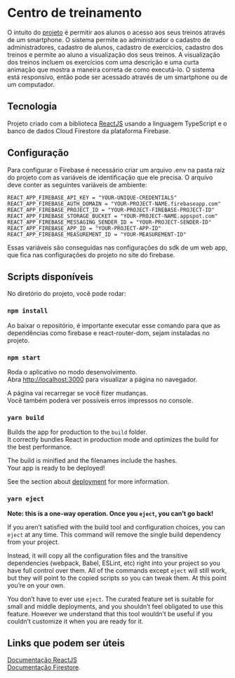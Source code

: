 # Centro de treinamento
O intuito do [projeto](https://youtu.be/HOh74-ZPbjA) é permitir aos alunos o acesso aos seus treinos através de um smartphone. O sistema permite ao administrador o cadastro de administradores, cadastro de alunos, cadastro de exercícios, cadastro dos treinos e permite ao aluno a visualização dos seus treinos. A visualização dos treinos incluem os exercícios com uma descrição e uma curta animação que mostra a maneira correta de como executá-lo. O sistema está responsivo, então pode ser acessado através de um smartphone ou de um computador.

## Tecnologia
Projeto criado com a biblioteca [ReactJS](https://create-react-app.dev/docs/getting-started) usando a linguagem TypeScript e o banco de dados Cloud Firestore da plataforma Firebase.

## Configuração

Para configurar o Firebase é necessário criar um arquivo .env na pasta raíz do projeto com as variáveis de identificação que ele precisa. O arquivo deve conter as seguintes variáveis de ambiente:
```
REACT_APP_FIREBASE_API_KEY = "YOUR-UNIQUE-CREDENTIALS"
REACT_APP_FIREBASE_AUTH_DOMAIN = "YOUR-PROJECT-NAME.firebaseapp.com"
REACT_APP_FIREBASE_PROJECT_ID = "YOUR-PROJECT-FIREBASE-PROJECT-ID"
REACT_APP_FIREBASE_STORAGE_BUCKET = "YOUR-PROJECT-NAME.appspot.com"
REACT_APP_FIREBASE_MESSAGING_SENDER_ID = "YOUR-PROJECT-SENDER-ID"
REACT_APP_FIREBASE_APP_ID = "YOUR-PROJECT-APP-ID"
REACT_APP_FIREBASE_MEASUREMENT_ID = "YOUR-MEASUREMENT-ID"
```
Essas variáveis são conseguidas nas configurações do sdk de um web app, que fica nas configurações do projeto no site do firebase.

## Scripts disponíveis

No diretório do projeto, você pode rodar:

### `npm install`

Ao baixar o repositório, é importante executar esse comando para que as dependências como firebase e react-router-dom, sejam instaladas no projeto.

### `npm start`

Roda o aplicativo no modo desenvolvimento.\
Abra [http://localhost:3000](http://localhost:3000) para visualizar a página no navegador.

A página vai recarregar se você fizer mudanças.\
Você também poderá ver possíveis erros impressos no console.

### `yarn build`

Builds the app for production to the `build` folder.\
It correctly bundles React in production mode and optimizes the build for the best performance.

The build is minified and the filenames include the hashes.\
Your app is ready to be deployed!

See the section about [deployment](https://facebook.github.io/create-react-app/docs/deployment) for more information.

### `yarn eject`

**Note: this is a one-way operation. Once you `eject`, you can’t go back!**

If you aren’t satisfied with the build tool and configuration choices, you can `eject` at any time. This command will remove the single build dependency from your project.

Instead, it will copy all the configuration files and the transitive dependencies (webpack, Babel, ESLint, etc) right into your project so you have full control over them. All of the commands except `eject` will still work, but they will point to the copied scripts so you can tweak them. At this point you’re on your own.

You don’t have to ever use `eject`. The curated feature set is suitable for small and middle deployments, and you shouldn’t feel obligated to use this feature. However we understand that this tool wouldn’t be useful if you couldn’t customize it when you are ready for it.

## Links que podem ser úteis

[Documentação ReactJS](https://create-react-app.dev/docs/getting-started) <br/>
[Documentação Firestore](https://firebase.google.com/docs/firestore/quickstart).
